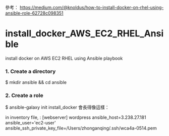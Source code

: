 參考： https://medium.com/@knoldus/how-to-install-docker-on-rhel-using-ansible-role-62728c098351

# install_docker_AWS_EC2_RHEL_Ansible
install docker on AWS EC2 RHEL using Ansible playbook

### 1. Create a directory
$ mkdir ansible && cd ansible

### 2. Create a role
$ ansible-galaxy init install_docker
會長得像這樣：

in inventory file, :
[webserver]
wordpress ansible_host=3.238.27.181 ansible_user='ec2-user' ansible_ssh_private_key_file=/Users/zhonganqing/.ssh/wca4a-0514.pem

